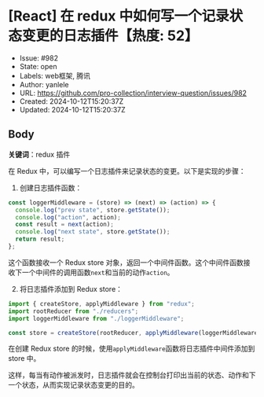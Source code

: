 # [React] 在 redux 中如何写一个记录状态变更的日志插件【热度: 52】

- Issue: #982
- State: open
- Labels: web框架, 腾讯
- Author: yanlele
- URL: https://github.com/pro-collection/interview-question/issues/982
- Created: 2024-10-12T15:20:37Z
- Updated: 2024-10-12T15:20:37Z

## Body

**关键词**：redux 插件

在 Redux 中，可以编写一个日志插件来记录状态的变更。以下是实现的步骤：

1. 创建日志插件函数：

```javascript
const loggerMiddleware = (store) => (next) => (action) => {
  console.log("prev state", store.getState());
  console.log("action", action);
  const result = next(action);
  console.log("next state", store.getState());
  return result;
};
```

这个函数接收一个 Redux store 对象，返回一个中间件函数。这个中间件函数接收下一个中间件的调用函数`next`和当前的动作`action`。

2. 将日志插件添加到 Redux store：

```javascript
import { createStore, applyMiddleware } from "redux";
import rootReducer from "./reducers";
import loggerMiddleware from "./loggerMiddleware";

const store = createStore(rootReducer, applyMiddleware(loggerMiddleware));
```

在创建 Redux store 的时候，使用`applyMiddleware`函数将日志插件中间件添加到 store 中。

这样，每当有动作被派发时，日志插件就会在控制台打印出当前的状态、动作和下一个状态，从而实现记录状态变更的目的。

